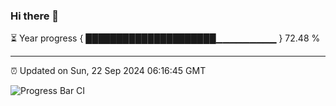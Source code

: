 ### Hi there 👋

⏳ Year progress { █████████████████████▁▁▁▁▁▁▁▁▁ } 72.48 %

---

⏰ Updated on Sun, 22 Sep 2024 06:16:45 GMT

![Progress Bar CI](https://github.com/liununu/liununu/workflows/Progress%20Bar%20CI/badge.svg)
